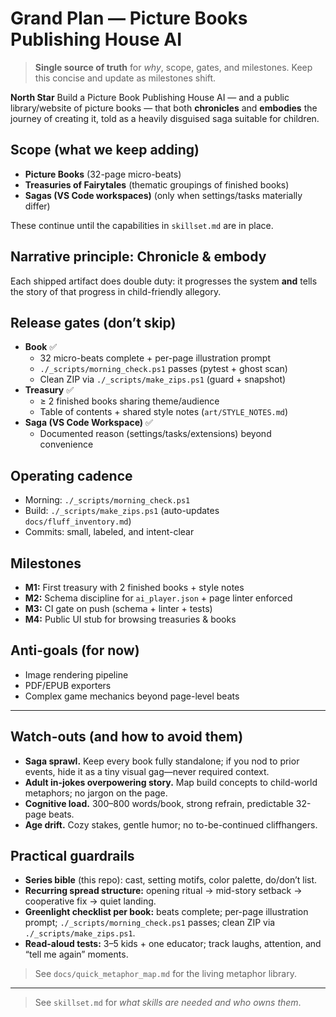 # Grand Plan — Picture Books Publishing House AI

> **Single source of truth** for *why*, scope, gates, and milestones. Keep this concise and update as milestones shift.

**North Star**
Build a Picture Book Publishing House AI — and a public library/website of picture books — that both **chronicles** and **embodies** the journey of creating it, told as a heavily disguised saga suitable for children.

## Scope (what we keep adding)
- **Picture Books** (32-page micro-beats)
- **Treasuries of Fairytales** (thematic groupings of finished books)
- **Sagas (VS Code workspaces)** (only when settings/tasks materially differ)

These continue until the capabilities in `skillset.md` are in place.

## Narrative principle: Chronicle & embody
Each shipped artifact does double duty: it progresses the system **and** tells the story of that progress in child-friendly allegory.

## Release gates (don’t skip)
- **Book** ✅
  - 32 micro-beats complete + per-page illustration prompt
  - `./_scripts/morning_check.ps1` passes (pytest + ghost scan)
  - Clean ZIP via `./_scripts/make_zips.ps1` (guard + snapshot)
- **Treasury** ✅
  - ≥ 2 finished books sharing theme/audience
  - Table of contents + shared style notes (`art/STYLE_NOTES.md`)
- **Saga (VS Code Workspace)** ✅
  - Documented reason (settings/tasks/extensions) beyond convenience

## Operating cadence
- Morning: `./_scripts/morning_check.ps1`
- Build: `./_scripts/make_zips.ps1` (auto-updates `docs/fluff_inventory.md`)
- Commits: small, labeled, and intent-clear

## Milestones
- **M1:** First treasury with 2 finished books + style notes
- **M2:** Schema discipline for `ai_player.json` + page linter enforced
- **M3:** CI gate on push (schema + linter + tests)
- **M4:** Public UI stub for browsing treasuries & books

## Anti-goals (for now)
- Image rendering pipeline
- PDF/EPUB exporters
- Complex game mechanics beyond page-level beats

---

## Watch-outs (and how to avoid them)
- **Saga sprawl.** Keep every book fully standalone; if you nod to prior events, hide it as a tiny visual gag—never required context.
- **Adult in-jokes overpowering story.** Map build concepts to child-world metaphors; no jargon on the page.
- **Cognitive load.** 300–800 words/book, strong refrain, predictable 32-page beats.
- **Age drift.** Cozy stakes, gentle humor; no to-be-continued cliffhangers.

## Practical guardrails
- **Series bible** (this repo): cast, setting motifs, color palette, do/don’t list.
- **Recurring spread structure:** opening ritual → mid-story setback → cooperative fix → quiet landing.
- **Greenlight checklist per book:** beats complete; per-page illustration prompt; `./_scripts/morning_check.ps1` passes; clean ZIP via `./_scripts/make_zips.ps1`.
- **Read-aloud tests:** 3–5 kids + one educator; track laughs, attention, and “tell me again” moments.

> See `docs/quick_metaphor_map.md` for the living metaphor library.

---

> See `skillset.md` for *what skills are needed and who owns them*.
